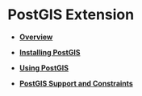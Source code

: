 # PostGIS Extension<a name="EN-US_TOPIC_0000001245957397"></a>

-   **[Overview](overview.md)**  

-   **[Installing PostGIS](installing-postgis.md)**  

-   **[Using PostGIS](using-postgis.md)**  

-   **[PostGIS Support and Constraints](postgis-support-and-constraints.md)**  


